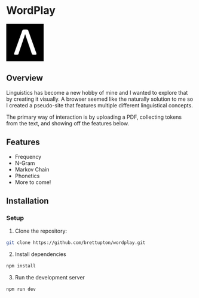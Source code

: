 # WordPlay

<img src="./public/images/delta.png" alt="Logo" width="100"/>

## Overview

Linguistics has become a new hobby of mine and I wanted to explore that by creating it visually. A browser seemed like the naturally solution to me so I created a pseudo-site that features multiple different linguistical concepts. 

The primary way of interaction is by uploading a PDF, collecting tokens from the text, and showing off the features below.

## Features

- Frequency
- N-Gram
- Markov Chain
- Phonetics
- More to come!

## Installation

### Setup

1. Clone the repository:

```sh
git clone https://github.com/brettupton/wordplay.git
```

2. Install dependencies
```sh
npm install
```

3. Run the development server
```sh
npm run dev
```
